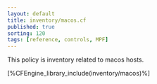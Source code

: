 ```yaml
---
layout: default
title: inventory/macos.cf
published: true
sorting: 120
tags: [reference, controls, MPF]
---
```


This policy is inventory related to macos hosts.

[%CFEngine_library_include(inventory/macos)%]


